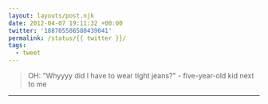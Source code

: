 ```yaml
---
layout: layouts/post.njk
date: 2012-04-07 19:11:32 +00:00
twitter: '188705586580439041'
permalink: /status/{{ twitter }}/
tags: 
  - tweet
---
```


> OH: "Whyyyy did I have to wear tight jeans?" - five-year-old kid next to me

---
